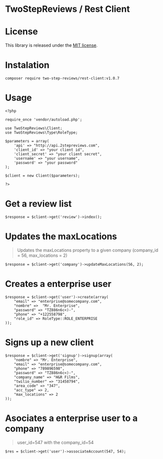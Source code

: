 TwoStepReviews / Rest Client
===========================

License
===========================
This library is released under the [MIT license](LICENSE).

Instalation
===========================
    composer require two-step-reviews/rest-client:v1.0.7

Usage
===========================
    <?php
    
    require_once 'vendor/autoload.php';
    
    use TwoStepReviews\Client;
    use TwoStepReviews\Type\RoleType;
    
    $parameters = array(
        'api' => "http://api.2stepreviews.com",
        'client_id' => "your client id",
        'client_secret' => "your client secret",
        'username' => "your username",
        'password' => "your password"
    );
    
    $client = new Client($parameters);
    
    ?>

Get a review list
===========================
    $response = $client->get('review')->index();

Updates the maxLocations 
===========================
> Updates the maxLocations property to a given company (company_id = 56, max_locations = 2)

    $response = $client->get('company')->updateMaxLocations(56, 2);

Creates a enterprise user 
===========================
    $response = $client->get('user')->create(array(
        "email" => "enterprise@somecompany.com",
        "nombre" =>  "Mr. Enterprise",
        "password" => "TZ886n6c<)-",
        "phone" => "+122558798",
        "role_id" => RoleType::ROLE_ENTERPRISE
    ));

Signs up a new client
===========================

    $response = $client->get('signup')->signup(array(
        "nombre" => "Mr. Enterprise",
        "email" => "enterprise@somecompany.com",
        "phone" => "789896598",
        "password" => "TZ886n6c<)-",
        "company_name" => "H&R Films",
        "twilio_number" => "31458794",
        "area_code" => "347",
        "acc_type" => 2,
        "max_locations" => 2
    ));


Asociates a enterprise user to a company
===========================
> user_id=547 with the company_id=54

    $res = $client->get('user')->associateAccount(547, 54);
